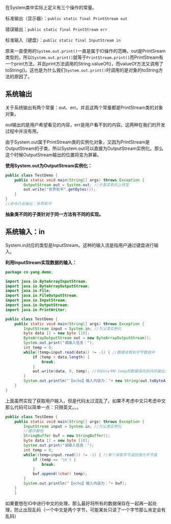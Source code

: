 在System类中实际上定义有三个操作的常量。

标准输出（显示器）：`public static final PrintStream out`

错误输出：`public static final PrintStream err`

标准输入（键盘）：`public static final InputStream in`

原来一直使用的`System.out.print()`一直是属于IO操作的范畴。out是PrintSream类型的，所以`System.out.print()`就等于`PrintStream.print()`而PrintStream有一个print方法，并且print方法调用的String.valueOf()，而valueOf方法又调用了toString()。这也是为什么我们`System.out.print()`时调用的是对象的toString方法的原因了。

## 系统输出

关于系统输出有两个常量：out、err。并且这两个常量都是PrintStream类的对象对象。

out输出的是用户希望看见的内容，err是用户看不到的内容。这两种在我们的开发过程中并没有用。

由于System.out属于PrintStream类的实例化对象，又因为PrintStream是OutputStream的子类，所以System.out可以直接为OutputStream实例化。那么这个时候OutputStream输出的位置将变为屏幕。

**使用System.out为OutputStream实例化：**

```java
public class TestDemo {
	public static void main(String[] args) throws Exception {
		OutputStream out = System.out; //子类实例向上转型
		out.write("世界和平".getBytes());
	}
}
//命令行会输出：世界和平
```

**抽象类不同的子类针对于同一方法有不同的实现。**

## 系统输入：in

System.in对应的类型是InputStream。这种的输入流是指用户通过键盘进行输入。

**利用InputStream实现数据的输入：**

```java
package cn.yang.demo;

import java.io.ByteArrayInputStream;
import java.io.ByteArrayOutputStream;
import java.io.File;
import java.io.FileOutputStream;
import java.io.InputStream;
import java.io.OutputStream;
import java.io.PrintWriter;

public class TestDemo {
	public static void main(String[] args) throws Exception {
		InputStream input = System.in; //为父类实例化
		byte data [] = new byte [10];
		ByteArrayOutputStream out = new ByteArrayOutputStream();
		System.out.print("请输入信息：");
		int temp = 0;
		while((temp=input.read(data)) != -1) { //数据读取到字节数组中
			if (temp < data.length) {
				break;
			}
			out.write(data, 0, temp); //将data中0-temp的数据保存到内存输出流
		}
		System.out.println("【echo】输入内容为："+ new String(out.toByteArray()));
	}
}
```

上面虽然实现了获取用户输入，但是代码太过混乱了。如果不考虑中文只考虑中文那么代码可以简单一点：只限英文。。。

```java
public class TestDemo {
	public static void main(String[] args) throws Exception {
		InputStream input = System.in; //为父类实例化
        //缓存数组
		StringBuffer buf = new StringBuffer();
		byte data [] = new byte [10];
		System.out.print("请输入信息：");
		int temp = 0;
		while((temp=input.read()) != -1) { //单个读取字节返回值为字节值
			if (temp == '\n') {
				break;
			}
			buf.append((char) temp);
		}
		System.out.println("【echo】输入内容为："+ buf);
	}
	}
```

如果要想在IO中进行中文的处理，那么最好将所有的数据保存在一起再一起处理，防止出现乱码（一个中文是两个字节，可能某处只读了一个字节那么肯定会有乱码）